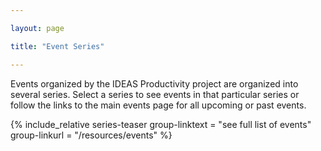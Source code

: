```yaml
---

layout: page

title: "Event Series"

---
```


Events organized by the IDEAS Productivity project are organized into several series.  Select a series to see events in that particular series or follow the links to the main events page for all upcoming or past events.

{% include_relative series-teaser
	group-linktext = "see full list of events"
	group-linkurl = "/resources/events"
%}

